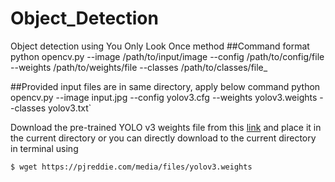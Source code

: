 # Object_Detection
Object detection using You Only Look Once method 
##Command format
python opencv.py --image /path/to/input/image --config /path/to/config/file --weights /path/to/weights/file --classes /path/to/classes/file_

##Provided input files are in same directory, apply below command
python opencv.py --image input.jpg --config yolov3.cfg --weights yolov3.weights --classes yolov3.txt`


Download the pre-trained YOLO v3 weights file from this [link](https://pjreddie.com/media/files/yolov3.weights) and place it in the current directory or you can directly download to the current directory in terminal using
 
 `$ wget https://pjreddie.com/media/files/yolov3.weights`
